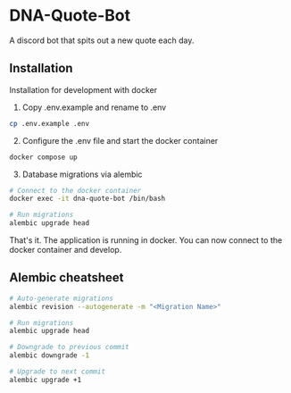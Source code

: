 # DNA-Quote-Bot

A discord bot that spits out a new quote each day.

## Installation

Installation for development with docker

1. Copy .env.example and rename to .env

```bash
cp .env.example .env
```

2. Configure the .env file and start the docker container

```bash
docker compose up
```

3. Database migrations via alembic

```bash
# Connect to the docker container
docker exec -it dna-quote-bot /bin/bash

# Run migrations
alembic upgrade head
```

That's it. The application is running in docker. You can now connect to the docker container and develop.

## Alembic cheatsheet

```bash
# Auto-generate migrations
alembic revision --autogenerate -m "<Migration Name>"

# Run migrations
alembic upgrade head

# Downgrade to previous commit
alembic downgrade -1

# Upgrade to next commit
alembic upgrade +1
```
